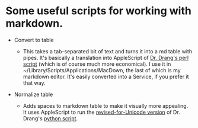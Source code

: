 # Some useful scripts for working with markdown.

* Convert to table
   * This takes a tab-separated bit of text and turns it into a md table with pipes. It's basically a translation into AppleScript of [Dr. Drang's perl script](http://www.leancrew.com/all-this/2012/11/markdown-table-scripts-for-bbedit/) (which is of course much more economical). I use it in ~/Library/Scripts/Applications/MacDown, the last of which is my markdown editor. It's easily converted into a Service, if you prefer it that way.

* Normalize table
	* Adds spaces to markdown table to make it visually more appealing. It uses AppleScript to run the [revised-for-Unicode version](http://www.leancrew.com/all-this/2012/03/improved-markdown-table-commands-for-textmate/) of Dr. Drang's [python script](http://www.leancrew.com/all-this/2012/11/markdown-table-scripts-for-bbedit/).